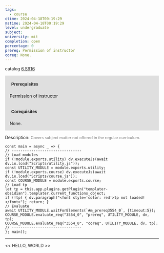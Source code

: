 ```yaml
---
tags:
  - course
ctime: 2024-04-18T00:19:29
mstime: 2024-04-18T00:19:29
level: undergraduate
subject: 
university: mit
completion: open
percentage: 0
prereq: Permission of instructor
coreq: None.
---
```


catalog [6.S916](http://student.mit.edu/catalog/m6e.html#6.S916)

<span style="display: block; padding: 15px; background-color: rgb(100, 100, 100, 0.2);"><font id="m_prereq3554_0" style="display: block; font-family: Arial, sans-serif; font-weight: bold; padding: 5px">Prerequisites</font><br><span id="prereq3554_0">Permission of instructor</span></span>
<span style="display: block; padding: 15px; background-color: rgb(100, 100, 100, 0.2);"><font id="m_coreq3554_0" style="display: block; font-family: Arial, sans-serif; font-weight: bold; padding: 5px">Corequisites</font><br><span id="coreq3554_0">None.</span></span>

<font style="">Description:</font>
<font style="color: grey; font-size: 0.8rem;">Covers subject matter not offered in the regular curriculum.</font>

```dataviewjs
const main = async _ => {
// --------------------------------
// Load modules
if (!module.exports.utility) dv.executeJs(await dv.io.load("Scripts/utility.js"));
const UTILITY_MODULE = module.exports.utility;
if (!module.exports.course) dv.executeJs(await dv.io.load("Scripts/course.js"));
const COURSE_MODULE = module.exports.course;
// Load tp
let tp = this.app.plugins.getPlugin("templater-obsidian").templater.current_functions_object;
if (!tp) { dv.paragraph("<font style='color: red'>tp not loaded!</font>"); return; }
// Evaluate
await UTILITY_MODULE.waitForElements(`#m_prereq3554_0`, {timeout:5});
COURSE_MODULE.evaluate_req("3554_0", "prereq", UTILITY_MODULE, dv, tp);
COURSE_MODULE.evaluate_req("3554_0", "coreq", UTILITY_MODULE, dv, tp);
// --------------------------------
}; main();
```

---

<< HELLO, WORLD >>
